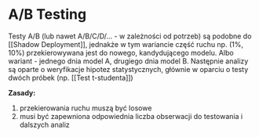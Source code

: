 # A/B Testing
Testy A/B (lub nawet A/B/C/D/... - w zależności od potrzeb) są podobne do [[Shadow Deployment]], jednakże w tym wariancie część ruchu np. (1%, 10%) przekierowywana jest do nowego, kandydującego modelu. Albo wariant - jednego dnia model A, drugiego dnia model B. Następnie analizy są oparte o weryfikacje hipotez statystycznych, głównie w oparciu o testy dwóch próbek (np. [[Test t-studenta]])

**Zasady:**
1. przekierowania ruchu muszą być losowe
2. musi być zapewniona odpowiednia liczba obserwacji do testowania i dalszych analiz